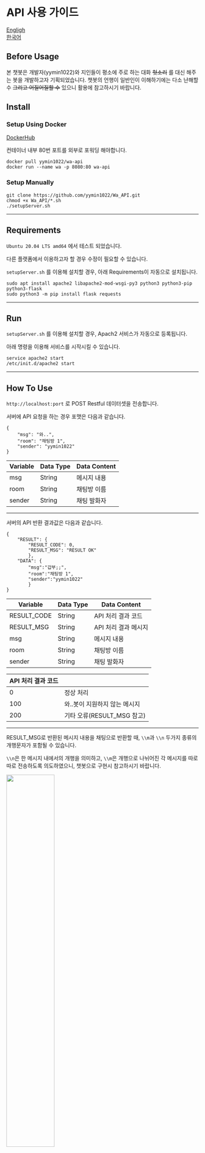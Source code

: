 ﻿# API 사용 가이드

[Engligh](Guide_EN.md)<br/>
[한국어](Guide_KO.md)

## Before Usage

본 챗봇은 개발자(yymin1022)와 지인들이 평소에 주로 하는 대화 ~~헛소리~~ 를 대신 해주는 봇을 개발하고자 기획되었습니다. 챗봇의 언행이 일반인이 이해하기에는 다소 난해할 수 ~~그리고 어질어질할 수~~ 있으니 활용에 참고하시기 바랍니다.

## Install

### Setup Using Docker

[DockerHub](https://hub.docker.com/repository/docker/yymin1022/wa-api)

컨테이너 내부 80번 포트를 외부로 포워딩 해야합니다.

```
docker pull yymin1022/wa-api
docker run --name wa -p 8080:80 wa-api
```

### Setup Manually
```
git clone https://github.com/yymin1022/Wa_API.git
chmod +x Wa_API/*.sh
./setupServer.sh
```

---

## Requirements

```Ubuntu 20.04 LTS amd64``` 에서 테스트 되었습니다.

다른 플랫폼에서 이용하고자 할 경우 수정이 필요할 수 있습니다.

```setupServer.sh``` 를 이용해 설치할 경우, 아래 Requirements이 자동으로 설치됩니다.

```
sudo apt install apache2 libapache2-mod-wsgi-py3 python3 python3-pip python3-flask
sudo python3 -m pip install flask requests
```

---

## Run

```setupServer.sh``` 를 이용해 설치할 경우, Apach2 서비스가 자동으로 등록됩니다.

아래 명령을 이용해 서비스를 시작시킬 수 있습니다.

```
service apache2 start
/etc/init.d/apache2 start
```

---

## How To Use

```http://localhost:port``` 로 POST Restful 데이터셋을 전송합니다.

서버에 API 요청을 하는 경우 포맷은 다음과 같습니다.

```
{
    "msg": "와..",
    "room": "채팅방 1",
    "sender": "yymin1022"
}
```

|Variable|Data Type|Data Content|
|---|---|---|
|msg|String|메시지 내용|
|room|String|채팅방 이름|
|sender|String|채팅 발화자|

---

서버의 API 반환 결과값은 다음과 같습니다.

```
{
    "RESULT": {
        "RESULT_CODE": 0,
        "RESULT_MSG": "RESULT OK"
        },
    "DATA": {
        "msg":"갑부;;",
        "room":"채팅방 1",
        "sender":"yymin1022"
        }
}
```

|Variable|Data Type|Data Content|
|---|---|---|
|RESULT_CODE|String|API 처리 결과 코드|
|RESULT_MSG|String|API 처리 결과 메시지|
|msg|String|메시지 내용|
|room|String|채팅방 이름|
|sender|String|채팅 발화자|

|API 처리 결과 코드||
|---|---|
|0|정상 처리|
|100|와..봇이 지원하지 않는 메시지|
|200|기타 오류(RESULT_MSG 참고)|

---

RESULT_MSG로 반환된 메시지 내용을 채팅으로 반환할 때, ```\\m```과 ```\\n``` 두가지 종류의 개행문자가 포함될 수 있습니다.

```\\n```은 한 메시지 내에서의 개행을 의미하고, ```\\m```은 개행으로 나뉘어진 각 메시지를 따로따로 전송하도록 의도하였으니, 챗봇으로 구현시 참고하시기 바랍니다.

<img src="/README_IMG/WaSans.jpg" width="50%" />

## API Example

아래 예시는 응답 가능한 메시지의 일부입니다.

모든 메시지 내용은 ```message.py``` 에서 확인하실 수 있습니다.

|Message Content|Reply|
|---|---|
|꺼라|전기세 아깝다ㅡㅡ;;|
|ㄹㅇㅋㅋ|ㄹㅇㅋㅋ|
|멈춰|멈춰!!|
|무야호|그만큼 신나신다는거지~|
|아..|글쿤.. / 그래요.. 등 8종|
|와..|갑부;; / 기만;; / ㄹㅇ;; 등 7종|
|와!|샌즈! 아시는구나! 이거 겁.나.어.렵.습.니.다.|
|응애|응애 나 애기 등 3종|
|이런..|안됐군요.. 등 2종|
|자라|전기세 아깝다ㅡㅡ;;|
|자야지|구라ㅡㅡ;;|
|^^7|^^7|

## Example

[Wa.. for Discord](https://github.com/yymin1022/Wa_Bot_Discord)
[Wa.. for Telegram](https://github.com/yymin1022/Wa_Bot_Telegram)

## Want Contribute?

봇 제작에 참여하고자 하시는 경우, ```message.py``` 를 참고해 코드를 작성하시고, ```Pull Request```를 등록해주시면 주기적으로 확인하여 올바른지 검토한 뒤 ```Merge``` 해드립니다!
